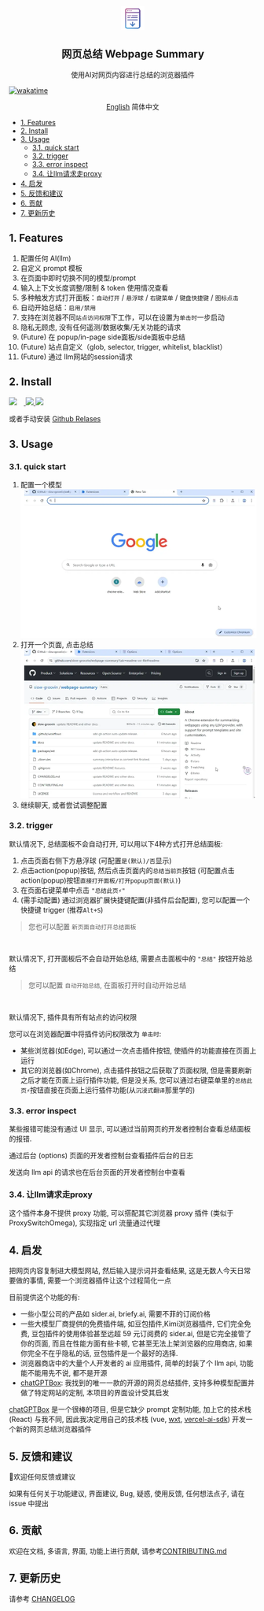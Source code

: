 
<div align="center ">
 <img src="../packages/ext/assets/16.png"/>
 <h2>网页总结 Webpage Summary</h2>
 <p align="center">使用AI对网页内容进行总结的浏览器插件</p>
</div>


[![wakatime](https://wakatime.com/badge/user/6476bd96-6b6e-4943-b20d-e7f34889cb5a/project/34d281d5-2656-4ac2-a17c-4141f46d06f7.svg)](https://wakatime.com/badge/user/6476bd96-6b6e-4943-b20d-e7f34889cb5a/project/34d281d5-2656-4ac2-a17c-4141f46d06f7)

<p align="center">
  <a href="/README.md">English</a>
  <span>简体中文</span>
</p>

- [1. Features](#1-features)
- [2. Install](#2-install)
- [3. Usage](#3-usage)
  - [3.1. quick start](#31-quick-start)
  - [3.2. trigger](#32-trigger)
  - [3.3. error inspect](#33-error-inspect)
  - [3.4. 让llm请求走proxy](#34-让llm请求走proxy)
- [4. 启发](#4-启发)
- [5. 反馈和建议](#5-反馈和建议)
- [6. 贡献](#6-贡献)
- [7. 更新历史](#7-更新历史)


## 1. Features

1. 配置任何 AI(llm)
2. 自定义 prompt 模板
3. 在页面中即时切换不同的模型/prompt
4. 输入上下文长度调整/限制 & token 使用情况查看
5. 多种触发方式打开面板：`自动打开` / `悬浮球` / `右键菜单` / `键盘快捷键` / `图标点击`
6. 自动开始总结：`启用/禁用`
7. 支持在浏览器不同`站点访问权限`下工作，可以在设置为`单击时`一步启动
8. 隐私无顾虑, 没有任何遥测/数据收集/无关功能的请求
9. (Future) 在 popup/in-page side面板/side面板中总结
10. (Future) 站点自定义（glob, selector, trigger, whitelist, blacklist）
11. (Future) 通过 llm网站的session请求


##  2. Install
<div align="">
<a href="https://chromewebstore.google.com/detail/dhdnamkkepndgjimbpacmibkblndangk?utm_source=item-share-cp/">
  <img src="https://fonts.gstatic.com/s/i/productlogos/chrome_store/v8/192px.svg" height="40" style="margin-right:1em;padding-top:2px"/ >
</a>
<a href="https://uhf.microsoft.com/images/microsoft/RE1Mu3b.png">
  <img src="https://uhf.microsoft.com/images/microsoft/RE1Mu3b.png" height="30"/ >
</a>
<a href="https://addons.mozilla.org/zh-CN/firefox/addon/webpage-summary/">
  <img src="https://addons.mozilla.org/static-frontend/459ebe418a9783cd0b80bdd8b98e5faa.svg" height="30"/ >
</a>
</div>

或者手动安装 [Github Relases](https://github.com/slow-groovin/webpage-summary/releases)

## 3. Usage
### 3.1. quick start
1. 配置一个模型
![create model](/docs/img/create-model-anim.webp?width=500&height=300)
2. 打开一个页面, 点击总结
![summary](/docs/img/summary-anim.webp)
3. 继续聊天, 或者尝试调整配置




### 3.2. trigger
默认情况下, 总结面板不会自动打开, 可以用以下4种方式打开总结面板:
1. 点击页面右侧下方悬浮球 (可配置`是(默认)/否`显示)
2. 点击action(popup)按钮, 然后点击页面内的`总结当前页`按钮 (可配置点击action(popup)按钮`直接打开面板/打开popup页面(默认)`)
3. 在页面右键菜单中点击 `"总结此页⚡"`
4. (需手动配置) 通过浏览器扩展快捷键配置(非插件后台配置), 您可以配置一个快捷键 trigger (推荐`Alt+S`)

> 您也可以配置 `新页面自动打开总结面板`

<br>

默认情况下, 打开面板后不会自动开始总结, 需要点击面板中的 `"总结"` 按钮开始总结
> 您可以配置 `自动开始总结`, 在面板打开时自动开始总结

<br>

默认情况下, 插件具有所有站点的访问权限

您可以在浏览器配置中将插件访问权限改为 `单击时`:
- 某些浏览器(如Edge), 可以通过一次点击插件按钮, 使插件的功能直接在页面上运行
- 其它的浏览器(如Chrome), 点击插件按钮之后获取了页面权限, 但是需要刷新之后才能在页面上运行插件功能, 但是没关系, 您可以通过右键菜单里的`总结此页⚡`按钮直接在页面上运行插件功能(从`沉浸式翻译`那里学的)




### 3.3. error inspect
某些报错可能没有通过 UI 显示, 可以通过当前网页的开发者控制台查看总结面板的报错.

通过后台 (options) 页面的开发者控制台查看插件后台的日志

发送向 llm api 的请求也在后台页面的开发者控制台中查看

### 3.4. 让llm请求走proxy
这个插件本身不提供 proxy 功能, 可以搭配其它浏览器 proxy 插件 (类似于 ProxySwitchOmega), 实现指定 url 流量通过代理


## 4. 启发
把网页内容复制进大模型网站, 然后输入提示词并查看结果, 这是无数人今天日常要做的事情, 需要一个浏览器插件让这个过程简化一点

目前提供这个功能的有:
- 一些小型公司的产品如 sider.ai, briefy.ai, 需要不菲的订阅价格
- 一些大模型厂商提供的免费插件端, 如豆包插件,Kimi浏览器插件, 它们完全免费, 豆包插件的使用体验甚至远超 59 元订阅费的 sider.ai, 但是它完全接管了你的页面, 而且在性能方面有些卡顿, 它甚至无法上架浏览器的应用商店, 如果你完全不在乎隐私的话, 豆包插件是一个最好的选择.
- 浏览器商店中的大量个人开发者的 ai 应用插件, 简单的封装了个 llm api, 功能能不能用先不说, 都不是开源
- [chatGPTBox](https://github.com/josStorer/chatGPTBox): 我找到的唯一一款的开源的网页总结插件, 支持多种模型配置并做了特定网站的定制, 本项目的界面设计受其启发

[chatGPTBox](https://github.com/josStorer/chatGPTBox) 是一个很棒的项目, 但是它缺少 prompt 定制功能, 加上它的技术栈 (React) 与我不同, 因此我决定用自己的技术栈 (vue, [wxt](https://github.com/wxt-dev/wxt), [vercel-ai-sdk](https://sdk.vercel.ai/)) 开发一个新的网页总结浏览器插件



## 5. 反馈和建议
🙌欢迎任何反馈或建议

如果有任何关于功能建议, 界面建议, Bug, 疑惑, 使用反馈, 任何想法点子, 请在 issue 中提出


## 6. 贡献
欢迎在文档, 多语言, 界面, 功能上进行贡献, 请参考[CONTRIBUTING.md](CONTRIBUTING.md)

## 7. 更新历史
请参考 [CHANGELOG](/CHANGELOG.md)
